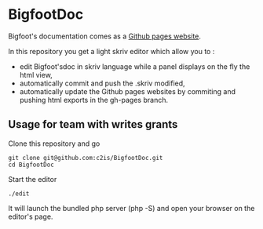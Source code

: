 BigfootDoc
==========
Bigfoot's documentation comes as a  [Github pages website](http://c2is.github.io/BigfootDoc/html/en/).

In this repository you get a light skriv editor which allow you to :
- edit Bigfoot'sdoc in skriv language while a panel displays on the fly the html view,
- automatically commit and push the .skriv modified,
- automatically update the Github pages websites by commiting and pushing html exports in the gh-pages branch.

## Usage for team with writes grants
Clone this repository and go
```
git clone git@github.com:c2is/BigfootDoc.git
cd BigfootDoc
```

Start the editor
```
./edit
```

It will launch the bundled php server (php -S) and open your browser on the editor's page.
